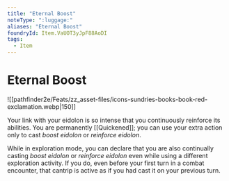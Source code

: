 ```yaml
---
title: "Eternal Boost"
noteType: ":luggage:"
aliases: "Eternal Boost"
foundryId: Item.VaUOT3yJpF88AoDI
tags:
  - Item
---
```


# Eternal Boost
![[pathfinder2e/Feats/zz_asset-files/icons-sundries-books-book-red-exclamation.webp|150]]

Your link with your eidolon is so intense that you continuously reinforce its abilities. You are permanently [[Quickened]]; you can use your extra action only to cast _boost eidolon_ or _reinforce eidolon_.

While in exploration mode, you can declare that you are also continually casting _boost eidolon_ or _reinforce eidolon_ even while using a different exploration activity. If you do, even before your first turn in a combat encounter, that cantrip is active as if you had cast it on your previous turn.
